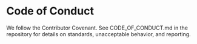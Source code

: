 # Code of Conduct

We follow the Contributor Covenant. See CODE_OF_CONDUCT.md in the repository for details on standards, unacceptable behavior, and reporting.
